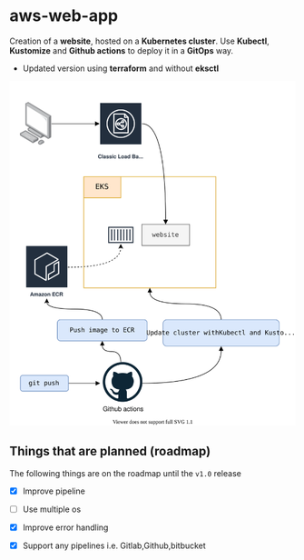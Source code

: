 # aws-web-app

Creation of a **website**, hosted on a **Kubernetes cluster**. Use **Kubectl**, **Kustomize** and **Github actions** to deploy it in a **GitOps** way. 

- Updated version using **terraform** and without **eksctl**

![architecture.svg](architecture.svg)

## Things that are planned (roadmap)

The following things are on the roadmap until the `v1.0` release

* [x] Improve pipeline

* [ ] Use multiple os

* [x] Improve error handling

* [x] Support any pipelines i.e. Gitlab,Github,bitbucket
